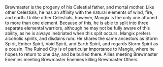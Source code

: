 Brewmaster is the progeny of his Celestial father, and mortal mother. Like other Celestials, he has an affinity with the natural elements of wind, fire, and earth. Unlike other Celestials, however, Mangix is the only one attuned to more than one element. Because of this, he is able to split into three separate elemental warriors, although he may not be fully aware of this ability, as he is always inebriated when this split occurs. Mangix prefers alcoholic spirits, and disdains rum. He shares the same ancestors as  Storm Spirit,  Ember Spirit,  Void Spirit, and  Earth Spirit, and regards Storm Spirit as a cousin. The Ruined City is of particular importance to Mangix, where he hopes to return to one day, and be buried there.
Allies meeting Brewmaster
Enemies meeting Brewmaster
Enemies killing Brewmaster
Others

